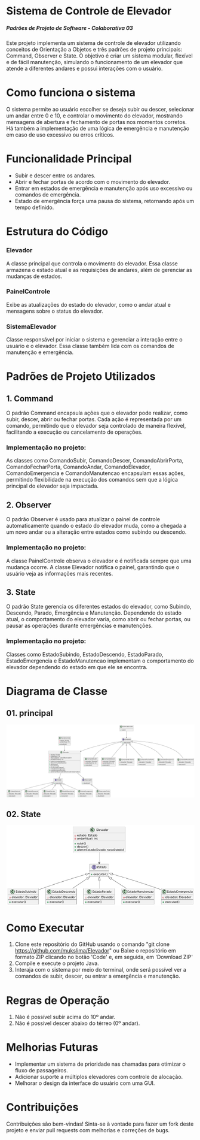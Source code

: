 # Sistema de Controle de Elevador
##### Padrões de Projeto de Software - Colaborativa 03

Este projeto implementa um sistema de controle de elevador utilizando conceitos de Orientação a Objetos e três padrões de projeto principais: Command, Observer e State. O objetivo é criar um sistema modular, flexível e de fácil manutenção, simulando o funcionamento de um elevador que atende a diferentes andares e possui interações com o usuário.

# Como funciona o sistema

O sistema permite ao usuário escolher se deseja subir ou descer, selecionar um andar entre 0 e 10, e controlar o movimento do elevador, mostrando mensagens de abertura e fechamento de portas nos momentos corretos. Há também a implementação de uma lógica de emergência e manutenção em caso de uso excessivo ou erros críticos.

# Funcionalidade Principal

- Subir e descer entre os andares.
- Abrir e fechar portas de acordo com o movimento do elevador.
- Entrar em estados de emergência e manutenção após uso excessivo ou comandos de emergência.
- Estado de emergência força uma pausa do sistema, retornando após um tempo definido.

# Estrutura do Código

### Elevador 
A classe principal que controla o movimento do elevador. Essa classe armazena o estado atual e as requisições de andares, além de gerenciar as mudanças de estados.

### PainelControle
Exibe as atualizações do estado do elevador, como o andar atual e mensagens sobre o status do elevador.

### SistemaElevador
Classe responsável por iniciar o sistema e gerenciar a interação entre o usuário e o elevador. Essa classe também lida com os comandos de manutenção e emergência.

# Padrões de Projeto Utilizados

## 1. Command
O padrão Command encapsula ações que o elevador pode realizar, como subir, descer, abrir ou fechar portas. Cada ação é representada por um comando, permitindo que o elevador seja controlado de maneira flexível, facilitando a execução ou cancelamento de operações.

### Implementação no projeto:
As classes como ComandoSubir, ComandoDescer, ComandoAbrirPorta, ComandoFecharPorta, ComandoAndar, ComandoElevador, ComandoEmergencia e ComandoManutencao encapsulam essas ações, permitindo flexibilidade na execução dos comandos sem que a lógica principal do elevador seja impactada.

## 2. Observer
O padrão Observer é usado para atualizar o painel de controle automaticamente quando o estado do elevador muda, como a chegada a um novo andar ou a alteração entre estados como subindo ou descendo.

### Implementação no projeto:
A classe PainelControle observa o elevador e é notificada sempre que uma mudança ocorre. A classe Elevador notifica o painel, garantindo que o usuário veja as informações mais recentes.

## 3. State
O padrão State gerencia os diferentes estados do elevador, como Subindo, Descendo, Parado, Emergência e Manutenção. Dependendo do estado atual, o comportamento do elevador varia, como abrir ou fechar portas, ou pausar as operações durante emergências e manutenções.

### Implementação no projeto:
Classes como EstadoSubindo, EstadoDescendo, EstadoParado, EstadoEmergencia e EstadoManutencao implementam o comportamento do elevador dependendo do estado em que ele se encontra.

# Diagrama de Classe
## 01. principal
![image](DC03.png)

## 02. State
![image](DC-State.png)

# Como Executar

1. Clone este repositório do GitHub usando o comando "git clone https://github.com/mukslima/Elevador" ou Baixe o repositório em formato ZIP clicando no botão 'Code' e, em seguida, em 'Download ZIP' 
2. Compile e execute o projeto Java.
3. Interaja com o sistema por meio do terminal, onde será possível ver a comandos de subir, descer, ou entrar a emergência e manutenção.

# Regras de Operação

1. Não é possível subir acima do 10º andar.
2. Não é possível descer abaixo do térreo (0º andar).

# Melhorias Futuras 

- Implementar um sistema de prioridade nas chamadas para otimizar o fluxo de passageiros.
- Adicionar suporte a múltiplos elevadores com controle de alocação.
- Melhorar o design da interface do usuário com uma GUI.

# Contribuições

Contribuições são bem-vindas! Sinta-se à vontade para fazer um fork deste projeto e enviar pull requests com melhorias e correções de bugs.


